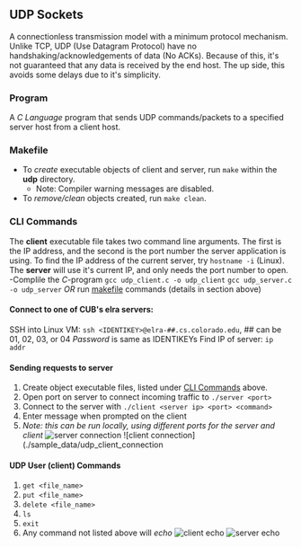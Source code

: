 ## UDP Sockets
A connectionless transmission model with a minimum protocol mechanism. Unlike TCP, UDP (Use Datagram Protocol) have no handshaking/acknowledgements of data (No ACKs). Because of this, it's not guaranteed that any data is received by the end host. The up side, this avoids some delays due to it's simplicity.

### Program
A *C Language* program that sends UDP commands/packets to a specified server host from a client host.

### Makefile
- To *create* executable objects of client and server, run `make` within the **udp** directory.
  - Note: Compiler warning messages are disabled.
- To *remove/clean* objects created, run `make clean`.

### CLI Commands
The **client** executable file takes two command line arguments. The first is the IP address, and the second is the port number the server application is using. To find the IP address of the current server, try `hostname -i` (Linux). The **server** will use it's current IP, and only needs the port number to open.
  -Complile the *C*-program
    `gcc udp_client.c -o udp_client`
    `gcc udp_server.c -o udp_server`
    *OR* run [makefile](#makefile) commands (details in section above)

#### Connect to one of CUB's elra servers:
SSH into Linux VM: `ssh <IDENTIKEY>@elra-##.cs.colorado.edu`, ## can be 01, 02, 03, or 04
*Password* is same as IDENTIKEYs
Find IP of server: `ip addr`

#### Sending requests to server
  1. Create object executable files, listed under [CLI Commands](#clicommands) above.
  2. Open port on server to connect incoming traffic to `./server <port>`
  3. Connect to the server with  `./client <server ip> <port> <command>`
  4. Enter message when prompted on the client
  5. *Note: this can be run locally, using different ports for the server and client*
    ![server connection](./sample_data/udp_server_connection)  ![client connection](./sample_data/udp_client_connection

#### UDP User (client) Commands
  1. `get <file_name>`
  2. `put <file_name>`
  3. `delete <file_name>`
  4. `ls`
  5. `exit`
  6. Any command not listed above will *echo*
    ![client echo](./sample_data/udp_client_echo)  ![server echo](./sample_data/udp_server_echo)
